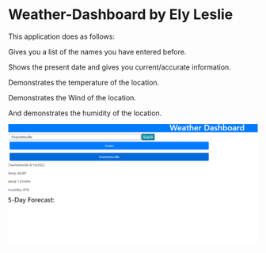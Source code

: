 # Weather-Dashboard by Ely Leslie

This application does as follows:

<p>Gives you a list of the names you have entered before.</p>
<p>Shows the present date and gives you current/accurate information.</p>
<p>Demonstrates the temperature of the location.</p>
<p>Demonstrates the Wind of the location.</p>
<p>And demonstrates the humidity of the location.</p>


![A display of the weather forecast.](./assets/Photos/WeatherScreenshot.PNG)
